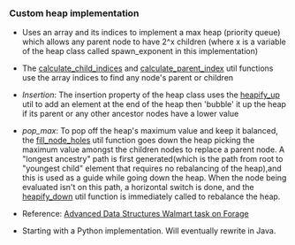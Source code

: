 ### Custom heap implementation

- Uses an array and its indices to implement a max heap (priority queue) which allows any parent node to have 2^x children (where x is a variable of the heap class called spawn_exponent in this implementation)
- The [calculate_child_indices]() and [calculate_parent_index]() util functions use the array indices to find any node's parent or children
- *Insertion*: The insertion property of the heap class uses the [heapify_up]() util to add an element at the end of the heap then 'bubble' it up the heap if its parent or any other ancestor nodes have a lower value
- *pop_max*: To pop off the heap's maximum value and keep it balanced, the [fill_node_holes]() util function goes down the heap picking the maximum value amongst the children nodes to replace a parent node. A "longest ancestry" path is first generated(which is the path from root to "youngest child" element that requires no rebalancing of the heap),and this is used as a guide while going down the heap. When the node being evaluated isn't on this path, a horizontal switch is done, and the [heapify_down]() util function is immediately called to rebalance the heap.


- Reference: [Advanced Data Structures Walmart task on Forage](https://www.theforage.com/virtual-internships/oX6f9BbCL9kJDJzfg?ref=jwa5Z4pAvjDRT4GnD)
- Starting with a Python implementation. Will eventually rewrite in Java.
